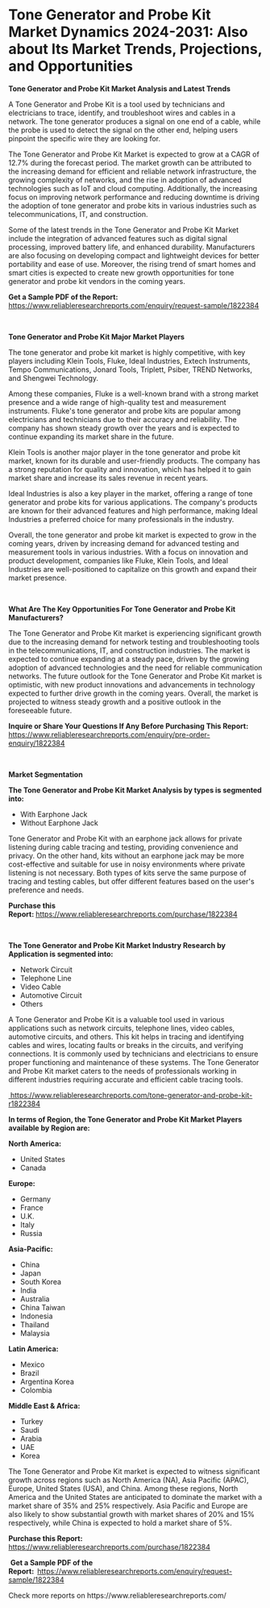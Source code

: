 <p><h1>Tone Generator and Probe Kit Market Dynamics 2024-2031: Also about Its Market Trends, Projections, and Opportunities</h1></p><p><strong>Tone Generator and Probe Kit Market Analysis and Latest Trends</strong></p>
<p><p>A Tone Generator and Probe Kit is a tool used by technicians and electricians to trace, identify, and troubleshoot wires and cables in a network. The tone generator produces a signal on one end of a cable, while the probe is used to detect the signal on the other end, helping users pinpoint the specific wire they are looking for.</p><p>The Tone Generator and Probe Kit Market is expected to grow at a CAGR of 12.7% during the forecast period. The market growth can be attributed to the increasing demand for efficient and reliable network infrastructure, the growing complexity of networks, and the rise in adoption of advanced technologies such as IoT and cloud computing. Additionally, the increasing focus on improving network performance and reducing downtime is driving the adoption of tone generator and probe kits in various industries such as telecommunications, IT, and construction.</p><p>Some of the latest trends in the Tone Generator and Probe Kit Market include the integration of advanced features such as digital signal processing, improved battery life, and enhanced durability. Manufacturers are also focusing on developing compact and lightweight devices for better portability and ease of use. Moreover, the rising trend of smart homes and smart cities is expected to create new growth opportunities for tone generator and probe kit vendors in the coming years.</p></p>
<p><strong>Get a Sample PDF of the Report:&nbsp;</strong> <a href="https://www.reliableresearchreports.com/enquiry/request-sample/1822384">https://www.reliableresearchreports.com/enquiry/request-sample/1822384</a></p>
<p>&nbsp;</p>
<p><strong>Tone Generator and Probe Kit Major Market Players</strong></p>
<p><p>The tone generator and probe kit market is highly competitive, with key players including Klein Tools, Fluke, Ideal Industries, Extech Instruments, Tempo Communications, Jonard Tools, Triplett, Psiber, TREND Networks, and Shengwei Technology. </p><p>Among these companies, Fluke is a well-known brand with a strong market presence and a wide range of high-quality test and measurement instruments. Fluke's tone generator and probe kits are popular among electricians and technicians due to their accuracy and reliability. The company has shown steady growth over the years and is expected to continue expanding its market share in the future.</p><p>Klein Tools is another major player in the tone generator and probe kit market, known for its durable and user-friendly products. The company has a strong reputation for quality and innovation, which has helped it to gain market share and increase its sales revenue in recent years.</p><p>Ideal Industries is also a key player in the market, offering a range of tone generator and probe kits for various applications. The company's products are known for their advanced features and high performance, making Ideal Industries a preferred choice for many professionals in the industry.</p><p>Overall, the tone generator and probe kit market is expected to grow in the coming years, driven by increasing demand for advanced testing and measurement tools in various industries. With a focus on innovation and product development, companies like Fluke, Klein Tools, and Ideal Industries are well-positioned to capitalize on this growth and expand their market presence.</p></p>
<p>&nbsp;</p>
<p><strong>What Are The Key Opportunities For Tone Generator and Probe Kit Manufacturers?</strong></p>
<p><p>The Tone Generator and Probe Kit market is experiencing significant growth due to the increasing demand for network testing and troubleshooting tools in the telecommunications, IT, and construction industries. The market is expected to continue expanding at a steady pace, driven by the growing adoption of advanced technologies and the need for reliable communication networks. The future outlook for the Tone Generator and Probe Kit market is optimistic, with new product innovations and advancements in technology expected to further drive growth in the coming years. Overall, the market is projected to witness steady growth and a positive outlook in the foreseeable future.</p></p>
<p><strong>Inquire or Share Your Questions If Any Before Purchasing This Report:</strong> <a href="https://www.reliableresearchreports.com/enquiry/pre-order-enquiry/1822384">https://www.reliableresearchreports.com/enquiry/pre-order-enquiry/1822384</a></p>
<p>&nbsp;</p>
<p><strong>Market Segmentation</strong></p>
<p><strong>The Tone Generator and Probe Kit Market Analysis by types is segmented into:</strong></p>
<p><ul><li>With Earphone Jack</li><li>Without Earphone Jack</li></ul></p>
<p><p>Tone Generator and Probe Kit with an earphone jack allows for private listening during cable tracing and testing, providing convenience and privacy. On the other hand, kits without an earphone jack may be more cost-effective and suitable for use in noisy environments where private listening is not necessary. Both types of kits serve the same purpose of tracing and testing cables, but offer different features based on the user's preference and needs.</p></p>
<p><strong>Purchase this Report:&nbsp;</strong><a href="https://www.reliableresearchreports.com/purchase/1822384">https://www.reliableresearchreports.com/purchase/1822384</a></p>
<p>&nbsp;</p>
<p><strong>The Tone Generator and Probe Kit Market Industry Research by Application is segmented into:</strong></p>
<p><ul><li>Network Circuit</li><li>Telephone Line</li><li>Video Cable</li><li>Automotive Circuit</li><li>Others</li></ul></p>
<p><p>A Tone Generator and Probe Kit is a valuable tool used in various applications such as network circuits, telephone lines, video cables, automotive circuits, and others. This kit helps in tracing and identifying cables and wires, locating faults or breaks in the circuits, and verifying connections. It is commonly used by technicians and electricians to ensure proper functioning and maintenance of these systems. The Tone Generator and Probe Kit market caters to the needs of professionals working in different industries requiring accurate and efficient cable tracing tools.</p></p>
<p><a href="https://www.reliableresearchreports.com/tone-generator-and-probe-kit-r1822384">&nbsp;https://www.reliableresearchreports.com/tone-generator-and-probe-kit-r1822384</a></p>
<p><strong>In terms of Region, the Tone Generator and Probe Kit Market Players available by Region are:</strong></p>
<p>
    <p> <strong> North America: </strong>
        <ul>
            <li>United States</li>
            <li>Canada</li>
        </ul>
        </p> 
    <p> <strong> Europe: </strong>
        <ul>
            <li>Germany</li>
            <li>France</li>
            <li>U.K.</li>
            <li>Italy</li>
            <li>Russia</li>
        </ul>
        </p> 
    <p> <strong> Asia-Pacific: </strong>
        <ul>
            <li>China</li>
            <li>Japan</li>
            <li>South Korea</li>
            <li>India</li>
            <li>Australia</li>
            <li>China Taiwan</li>
            <li>Indonesia</li>
            <li>Thailand</li>
            <li>Malaysia</li>
        </ul>
        </p> 
    <p> <strong> Latin America: </strong>
        <ul>
            <li>Mexico</li>
            <li>Brazil</li>
            <li>Argentina Korea</li>
            <li>Colombia</li>
        </ul>
        </p> 
    <p> <strong> Middle East & Africa: </strong>
        <ul>
            <li>Turkey</li>
            <li>Saudi</li>
            <li>Arabia</li>
            <li>UAE</li>
            <li>Korea</li>
        </ul>
    </p>
    </p>
<p><p>The Tone Generator and Probe Kit market is expected to witness significant growth across regions such as North America (NA), Asia Pacific (APAC), Europe, United States (USA), and China. Among these regions, North America and the United States are anticipated to dominate the market with a market share of 35% and 25% respectively. Asia Pacific and Europe are also likely to show substantial growth with market shares of 20% and 15% respectively, while China is expected to hold a market share of 5%.</p></p>
<p><strong>Purchase this Report: </strong><a href="https://www.reliableresearchreports.com/purchase/1822384">https://www.reliableresearchreports.com/purchase/1822384</a></p>
<p>&nbsp;<strong>Get a Sample PDF of the Report:&nbsp;&nbsp;</strong><a href="https://www.reliableresearchreports.com/enquiry/request-sample/1822384">https://www.reliableresearchreports.com/enquiry/request-sample/1822384</a></p>
<p><strong></strong></p>
<p>Check more reports on https://www.reliableresearchreports.com/</p>